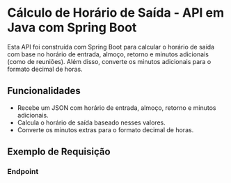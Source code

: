 # Cálculo de Horário de Saída - API em Java com Spring Boot

Esta API foi construída com Spring Boot para calcular o horário de saída com base no horário de entrada, almoço, retorno e minutos adicionais (como de reuniões). Além disso, converte os minutos adicionais para o formato decimal de horas.

## Funcionalidades

- Recebe um JSON com horário de entrada, almoço, retorno e minutos adicionais.
- Calcula o horário de saída baseado nesses valores.
- Converte os minutos extras para o formato decimal de horas.

## Exemplo de Requisição

### Endpoint

